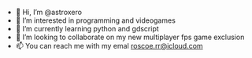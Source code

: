- 👋 Hi, I’m @astroxero
- 👀 I’m interested in programming and videogames
- 🌱 I’m currently learning python and gdscript
- 💞️ I’m looking to collaborate on my new multiplayer fps game exclusion
- 📫 You can reach me with my emal roscoe.rr@icloud.com

<!---
astroxero/astroxero is a ✨ special ✨ repository because its `README.md` (this file) appears on your GitHub profile.
You can click the Preview link to take a look at your changes.
--->
